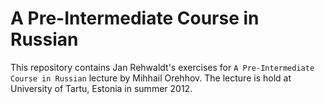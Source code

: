 A Pre-Intermediate Course in Russian
====================================

This repository contains Jan Rehwaldt's exercises for `A Pre-Intermediate Course in Russian` lecture by Mihhail Orehhov.
The lecture is hold at University of Tartu, Estonia in summer 2012.